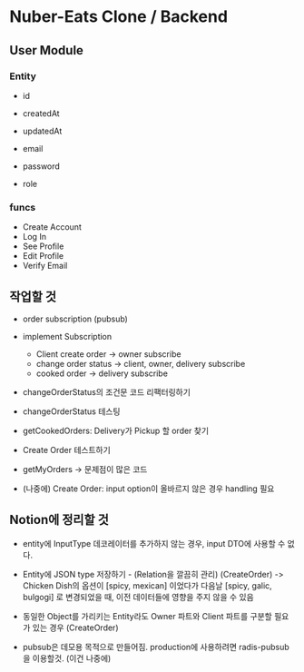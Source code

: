 # Nuber-Eats Clone / Backend

## User Module
### Entity
* id
* createdAt
* updatedAt

* email
* password
* role

### funcs
* Create Account
* Log In
* See Profile
* Edit Profile
* Verify Email


## 작업할 것
* order subscription (pubsub)
* implement Subscription
  - Client create order -> owner subscribe
  - change order status -> client, owner, delivery subscribe
  - cooked order -> delivery subscribe

* changeOrderStatus의 조건문 코드 리팩터링하기
* changeOrderStatus 테스팅
* getCookedOrders: Delivery가 Pickup 할 order 찾기
* Create Order 테스트하기
* getMyOrders -> 문제점이 많은 코드
* (나중에) Create Order: input option이 올바르지 않은 경우 handling 필요

## Notion에 정리할 것
* entity에 InputType 데코레이터를 추가하지 않는 경우, input DTO에 사용할 수 없다.
* Entity에 JSON type 저장하기 - (Relation을 깔끔히 관리)                                                (CreateOrder)
    -> Chicken Dish의 옵션이 [spicy, mexican] 이었다가 다음날 [spicy, galic, bulgogi] 로 변경되었을 때, 이전 데이터들에 영향을 주지 않을 수 있음
* 동일한 Object를 가리키는 Entity라도 Owner 파트와 Client 파트를 구분할 필요가 있는 경우                    (CreateOrder)

* pubsub은 데모용 목적으로 만들어짐. production에 사용하려면 radis-pubsub을 이용할것. (이건 나중에)